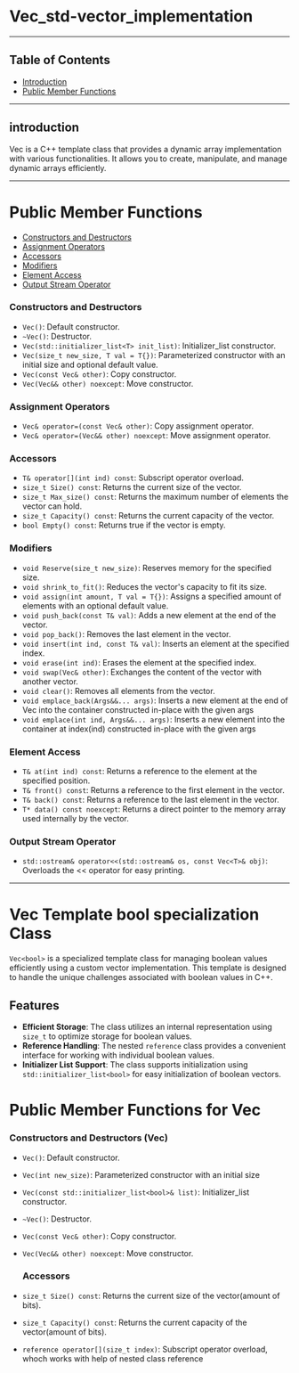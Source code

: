 # Vec_std-vector_implementation


*********************************************************************

## Table of Contents

- [Introduction](#introduction)
- [Public Member Functions](#public-member-functions)

*********************************************************************
## introduction

Vec is a C++ template class that provides a dynamic array implementation with various functionalities. It allows you to create, manipulate, and manage dynamic arrays efficiently.

*********************************************************************
# Public Member Functions

- [Constructors and Destructors](#constructors-and-destructors)
- [Assignment Operators](#assignment-operators)
- [Accessors](#accessors)
- [Modifiers](#modifiers)
- [Element Access](#element-access)
- [Output Stream Operator](#output-stream-operator)

### Constructors and Destructors

- `Vec()`: Default constructor.
- `~Vec()`: Destructor.
- `Vec(std::initializer_list<T> init_list)`: Initializer_list constructor.
- `Vec(size_t new_size, T val = T{})`: Parameterized constructor with an initial size and optional default value.
- `Vec(const Vec& other)`: Copy constructor.
- `Vec(Vec&& other) noexcept`: Move constructor.

### Assignment Operators

- `Vec& operator=(const Vec& other)`: Copy assignment operator.
- `Vec& operator=(Vec&& other) noexcept`: Move assignment operator.

### Accessors

- `T& operator[](int ind) const`: Subscript operator overload.
- `size_t Size() const`: Returns the current size of the vector.
- `size_t Max_size() const`: Returns the maximum number of elements the vector can hold.
- `size_t Capacity() const`: Returns the current capacity of the vector.
- `bool Empty() const`: Returns true if the vector is empty.

### Modifiers

- `void Reserve(size_t new_size)`: Reserves memory for the specified size.
- `void shrink_to_fit()`: Reduces the vector's capacity to fit its size.
- `void assign(int amount, T val = T{})`: Assigns a specified amount of elements with an optional default value.
- `void push_back(const T& val)`: Adds a new element at the end of the vector.
- `void pop_back()`: Removes the last element in the vector.
- `void insert(int ind, const T& val)`: Inserts an element at the specified index.
- `void erase(int ind)`: Erases the element at the specified index.
- `void swap(Vec& other)`: Exchanges the content of the vector with another vector.
- `void clear()`: Removes all elements from the vector.
- `void emplace_back(Args&&... args)`: Inserts a new element at the end of Vec into the container constructed in-place with the given args
- `void emplace(int ind, Args&&... args)`: Inserts a new element into the container at index(ind) constructed in-place with the given args

### Element Access

- `T& at(int ind) const`: Returns a reference to the element at the specified position.
- `T& front() const`: Returns a reference to the first element in the vector.
- `T& back() const`: Returns a reference to the last element in the vector.
- `T* data() const noexcept`: Returns a direct pointer to the memory array used internally by the vector.

### Output Stream Operator

- `std::ostream& operator<<(std::ostream& os, const Vec<T>& obj)`: Overloads the << operator for easy printing.

*************************************************************************

# Vec Template bool specialization Class

`Vec<bool>` is a specialized template class for managing boolean values efficiently using a custom vector implementation. This template is designed to handle the unique challenges associated with boolean values in C++.

## Features

- **Efficient Storage**: The class utilizes an internal representation using `size_t` to optimize storage for boolean values.
- **Reference Handling**: The nested `reference` class provides a convenient interface for working with individual boolean values.
- **Initializer List Support**: The class supports initialization using `std::initializer_list<bool>` for easy initialization of boolean vectors.

# Public Member Functions for Vec<bool>

### Constructors and Destructors (Vec<bool>)
- `Vec()`: Default constructor.
- `Vec(int new_size)`: Parameterized constructor with an initial size 
- `Vec(const std::initializer_list<bool>& list)`: Initializer_list constructor.
- `~Vec()`: Destructor.
- `Vec(const Vec& other)`: Copy constructor.
- `Vec(Vec&& other) noexcept`: Move constructor.

  ### Accessors
- `size_t Size() const`:	 Returns the current size of the vector(amount of bits).
-	`size_t Capacity() const`:  Returns the current capacity of the vector(amount of bits).
- `reference operator[](size_t index)`: Subscript operator overload, whoch works with help of nested class reference
  








